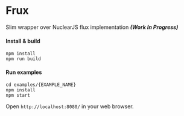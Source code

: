 # Frux
Slim wrapper over NuclearJS flux implementation _**(Work In Progress)**_

#### Install & build
```
npm install
npm run build
```

#### Run examples
```
cd examples/{EXAMPLE_NAME}
npm install
npm start
```
Open `http://localhost:8080/` in your web browser.
